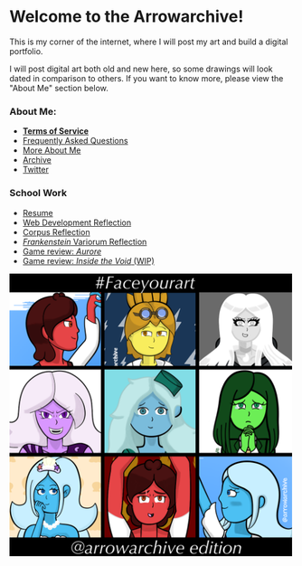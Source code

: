 # Welcome to the Arrowarchive!
This is my corner of the internet, where I will post my art and build a digital portfolio. 

I will post digital art both old and new here, so some drawings will look dated in comparison to others. If you want to know more, please view the "About Me" section below. 

### About Me:
* **[Terms of Service](tos.md)**
* [Frequently Asked Questions](FAQ.md)
* [More About Me](aboutmore.md)
* [Archive](gallery.md)
* [Twitter](https://twitter.com/arrowarchive)

### School Work 

* [Resume](mainmenu/resumeinfo.md)
* [Web Development Reflection](mainmenu/reflection.md)
* [Corpus Reflection](corpusreflection.md)
* [*Frankenstein* Variorum Reflection](variorum.md)
* [Game review: *Aurore*](aurore.md)
* [Game review: *Inside the Void* (WIP)](review2.md)

<img src="images/SPACE/facemyart.PNG" alt="facemyart" width="500"
onContextMenu="return false;">
